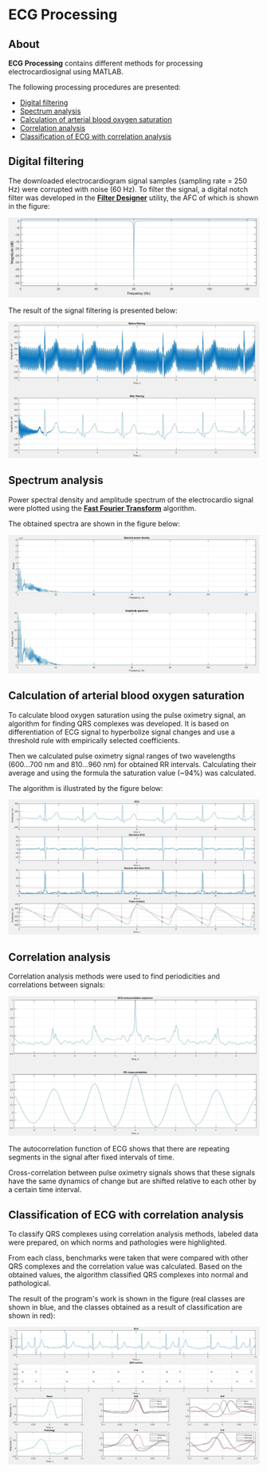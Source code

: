 # ECG Processing

## About

<p><b>ECG Processing</b> contains different methods for processing electrocardiosignal using MATLAB.</p>
<p>The following processing procedures are presented:</p>

 - [Digital filtering](#digital-filtering) 
 - [Spectrum analysis](#spectrum-analysis)
 - [Calculation of arterial blood oxygen saturation](#calculation-of-arterial-blood-oxygen-saturation)
 - [Correlation analysis](#correlation-analysis)
 - [Classification of ECG with сorrelation analysis](#classification-of-ecg-with-сorrelation-analysis)

## Digital filtering
<p>The downloaded electrocardiogram signal samples (sampling rate = 250 Hz) were corrupted with noise (60 Hz). To filter the signal, a digital notch filter was developed in the <ins><b>Filter Designer</b></ins> utility, the AFC of which is shown in the figure:</p>

<p><img src="screenshots/screen1.JPG" /></p>

<p>The result of the signal filtering is presented below:</p>

<p><img src="screenshots/screen2.JPG"/> </p>

## Spectrum analysis
<p>Power spectral density and amplitude spectrum of the electrocardio signal were plotted using the <ins><b>Fast Fourier Transform</b></ins> algorithm.</p>
<p>The obtained spectra are shown in the figure below:</p>

<p><img src="screenshots/screen3.JPG" /></p>

## Calculation of arterial blood oxygen saturation
<p>To calculate blood oxygen saturation using the pulse oximetry signal, an algorithm for finding QRS complexes was developed. It is based on differentiation of ECG signal to hyperbolize signal changes and use a threshold rule with empirically selected coefficients.</p>
<p>Then we calculated pulse oximetry signal ranges of two wavelengths (600...700 nm and 810...960 nm) for obtained RR intervals. Calculating their average and using the formula the saturation value (~94%) was calculated.</p>
<p>The algorithm is illustrated by the figure below:</p>

<p><img src="screenshots/screen4.JPG" /></p>

## Correlation analysis
<p>Correlation analysis methods were used to find periodicities and correlations between signals:</p>

<p><img src="screenshots/screen5.JPG" /></p>

<p>The autocorrelation function of ECG shows that there are repeating segments in the signal after fixed intervals of time.</p>
<p>Cross-correlation between pulse oximetry signals shows that these signals have the same dynamics of change but are shifted relative to each other by a certain time interval.</p>


## Classification of ECG with сorrelation analysis
<p>To classify QRS complexes using correlation analysis methods, labeled data were prepared, on which norms and pathologies were highlighted.</p>
<p>From each class, benchmarks were taken that were compared with other QRS complexes and the correlation value was calculated. Based on the obtained values, the algorithm classified QRS complexes into normal and pathological.</p>
<p>The result of the program's work is shown in the figure (real classes are shown in blue, and the classes obtained as a result of classification are shown in red):</p>
<p><img src="screenshots/screen6.JPG" /></p>
